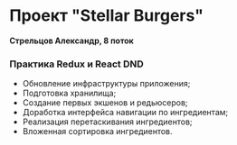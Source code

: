 # Проект "Stellar Burgers"

**Стрельцов Александр, 8 поток**

### Практика Redux и React DND

- Обновление инфраструктуры приложения;
- Подготовка хранилища;
- Создание первых экшенов и редьюсеров;
- Доработка интерфейса навигации по ингредиентам;
- Реализация перетаскивания ингредиентов;
- Вложенная сортировка ингредиентов.
